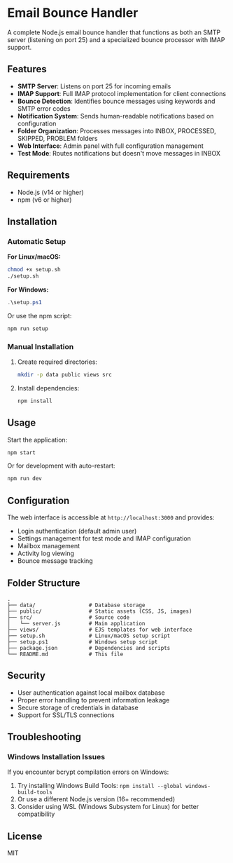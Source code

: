 # Email Bounce Handler

A complete Node.js email bounce handler that functions as both an SMTP server (listening on port 25) and a specialized bounce processor with IMAP support.

## Features

- **SMTP Server**: Listens on port 25 for incoming emails
- **IMAP Support**: Full IMAP protocol implementation for client connections
- **Bounce Detection**: Identifies bounce messages using keywords and SMTP error codes
- **Notification System**: Sends human-readable notifications based on configuration
- **Folder Organization**: Processes messages into INBOX, PROCESSED, SKIPPED, PROBLEM folders
- **Web Interface**: Admin panel with full configuration management
- **Test Mode**: Routes notifications but doesn't move messages in INBOX

## Requirements

- Node.js (v14 or higher)
- npm (v6 or higher)

## Installation

### Automatic Setup

**For Linux/macOS:**
```bash
chmod +x setup.sh
./setup.sh
```

**For Windows:**
```powershell
.\setup.ps1
```

Or use the npm script:
```bash
npm run setup
```

### Manual Installation

1. Create required directories:
   ```bash
   mkdir -p data public views src
   ```

2. Install dependencies:
   ```bash
   npm install
   ```

## Usage

Start the application:

```bash
npm start
```

Or for development with auto-restart:

```bash
npm run dev
```

## Configuration

The web interface is accessible at `http://localhost:3000` and provides:
- Login authentication (default admin user)
- Settings management for test mode and IMAP configuration
- Mailbox management
- Activity log viewing
- Bounce message tracking

## Folder Structure

```
.
├── data/                 # Database storage
├── public/               # Static assets (CSS, JS, images)
├── src/                  # Source code
│   └── server.js         # Main application
├── views/                # EJS templates for web interface
├── setup.sh              # Linux/macOS setup script
├── setup.ps1             # Windows setup script
├── package.json          # Dependencies and scripts
└── README.md             # This file
```

## Security

- User authentication against local mailbox database
- Proper error handling to prevent information leakage
- Secure storage of credentials in database
- Support for SSL/TLS connections

## Troubleshooting

### Windows Installation Issues

If you encounter bcrypt compilation errors on Windows:
1. Try installing Windows Build Tools: `npm install --global windows-build-tools`
2. Or use a different Node.js version (16+ recommended)
3. Consider using WSL (Windows Subsystem for Linux) for better compatibility

## License

MIT